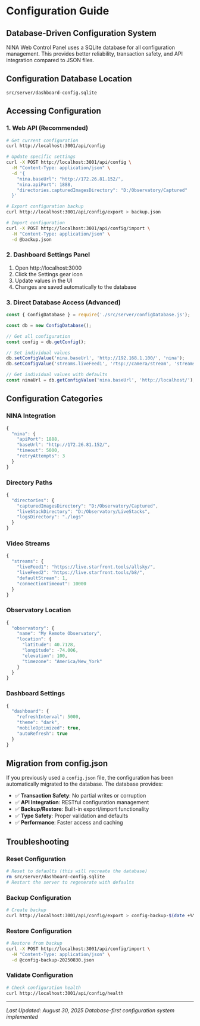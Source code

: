 # Configuration Guide

## Database-Driven Configuration System

NINA Web Control Panel uses a SQLite database for all configuration management. This provides better reliability, transaction safety, and API integration compared to JSON files.

## Configuration Database Location

```
src/server/dashboard-config.sqlite
```

## Accessing Configuration

### 1. Web API (Recommended)

```bash
# Get current configuration
curl http://localhost:3001/api/config

# Update specific settings
curl -X POST http://localhost:3001/api/config \
  -H "Content-Type: application/json" \
  -d '{
    "nina.baseUrl": "http://172.26.81.152/",
    "nina.apiPort": 1888,
    "directories.capturedImagesDirectory": "D:/Observatory/Captured"
  }'

# Export configuration backup
curl http://localhost:3001/api/config/export > backup.json

# Import configuration
curl -X POST http://localhost:3001/api/config/import \
  -H "Content-Type: application/json" \
  -d @backup.json
```

### 2. Dashboard Settings Panel

1. Open http://localhost:3000
2. Click the Settings gear icon
3. Update values in the UI
4. Changes are saved automatically to the database

### 3. Direct Database Access (Advanced)

```javascript
const { ConfigDatabase } = require('./src/server/configDatabase.js');

const db = new ConfigDatabase();

// Get all configuration
const config = db.getConfig();

// Set individual values
db.setConfigValue('nina.baseUrl', 'http://192.168.1.100/', 'nina');
db.setConfigValue('streams.liveFeed1', 'rtsp://camera/stream', 'streams');

// Get individual values with defaults
const ninaUrl = db.getConfigValue('nina.baseUrl', 'http://localhost/');
```

## Configuration Categories

### NINA Integration
```javascript
{
  "nina": {
    "apiPort": 1888,
    "baseUrl": "http://172.26.81.152/",
    "timeout": 5000,
    "retryAttempts": 3
  }
}
```

### Directory Paths
```javascript
{
  "directories": {
    "capturedImagesDirectory": "D:/Observatory/Captured",
    "liveStackDirectory": "D:/Observatory/LiveStacks",
    "logsDirectory": "./logs"
  }
}
```

### Video Streams
```javascript
{
  "streams": {
    "liveFeed1": "https://live.starfront.tools/allsky/",
    "liveFeed2": "https://live.starfront.tools/b8/",
    "defaultStream": 1,
    "connectionTimeout": 10000
  }
}
```

### Observatory Location
```javascript
{
  "observatory": {
    "name": "My Remote Observatory",
    "location": {
      "latitude": 40.7128,
      "longitude": -74.006,
      "elevation": 100,
      "timezone": "America/New_York"
    }
  }
}
```

### Dashboard Settings
```javascript
{
  "dashboard": {
    "refreshInterval": 5000,
    "theme": "dark",
    "mobileOptimized": true,
    "autoRefresh": true
  }
}
```

## Migration from config.json

If you previously used a `config.json` file, the configuration has been automatically migrated to the database. The database provides:

- ✅ **Transaction Safety**: No partial writes or corruption
- ✅ **API Integration**: RESTful configuration management  
- ✅ **Backup/Restore**: Built-in export/import functionality
- ✅ **Type Safety**: Proper validation and defaults
- ✅ **Performance**: Faster access and caching

## Troubleshooting

### Reset Configuration
```bash
# Reset to defaults (this will recreate the database)
rm src/server/dashboard-config.sqlite
# Restart the server to regenerate with defaults
```

### Backup Configuration
```bash
# Create backup
curl http://localhost:3001/api/config/export > config-backup-$(date +%Y%m%d).json
```

### Restore Configuration
```bash
# Restore from backup
curl -X POST http://localhost:3001/api/config/import \
  -H "Content-Type: application/json" \
  -d @config-backup-20250830.json
```

### Validate Configuration
```bash
# Check configuration health
curl http://localhost:3001/api/config/health
```

---

*Last Updated: August 30, 2025*
*Database-first configuration system implemented*
